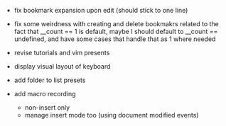 - fix bookmark expansion upon edit (should stick to one line)
- fix some weirdness with creating and delete bookmakrs
    related to the fact that __count == 1 is default,
    maybe I should default to __count == undefined, and have
    some cases that handle that as 1 where needed

- revise tutorials and vim presents
- display visual layout of keyboard
- add folder to list presets
- add macro recording
    - non-insert only
    - manage insert mode too (using document modified events)